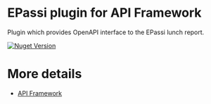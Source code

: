 # EPassi plugin for API Framework

Plugin which provides OpenAPI interface to the EPassi lunch report.

[![Nuget Version](https://img.shields.io/nuget/v/Weikio.ApiFramework.Plugins.Epassi.svg?style=flat)](https://www.nuget.org/packages/Weikio.ApiFramework.Plugins.Epassi/)

# More details

- [API Framework](https://github.com/weikio/apiframework)